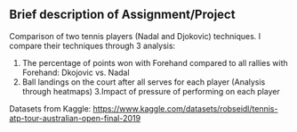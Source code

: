 
## Brief description of Assignment/Project
Comparison of two tennis players (Nadal and Djokovic) techniques. 
I compare their techniques through 3 analysis:
1. The percentage of points won with Forehand compared to all rallies with Forehand: Dkojovic vs. Nadal
2. Ball landings on the court after all serves for each player (Analysis through heatmaps)
3.Impact of pressure of performing on each player

Datasets from Kaggle:
https://www.kaggle.com/datasets/robseidl/tennis-atp-tour-australian-open-final-2019
